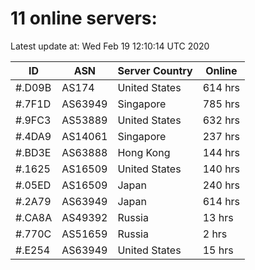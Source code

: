 # 11 online servers:

Latest update at: Wed Feb 19 12:10:14 UTC 2020

| ID | ASN | Server Country | Online |
| -- | --- | -------------- | ------ |
| #.D09B | AS174 | United States | 614 hrs |
| #.7F1D | AS63949 | Singapore | 785 hrs |
| #.9FC3 | AS53889 | United States | 632 hrs |
| #.4DA9 | AS14061 | Singapore | 237 hrs |
| #.BD3E | AS63888 | Hong Kong | 144 hrs |
| #.1625 | AS16509 | United States | 140 hrs |
| #.05ED | AS16509 | Japan | 240 hrs |
| #.2A79 | AS63949 | Japan | 614 hrs |
| #.CA8A | AS49392 | Russia | 13 hrs |
| #.770C | AS51659 | Russia | 2 hrs |
| #.E254 | AS63949 | United States | 15 hrs |

